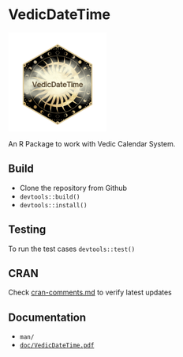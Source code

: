 # VedicDateTime

<img src="doc/icon.png" alt="alt text" width="200"/>

An R Package to work with Vedic Calendar System.

## Build

- Clone the repository from Github
- `devtools::build()`
- `devtools::install()`

## Testing

To run the test cases
`devtools::test()`

## CRAN

Check [cran-comments.md](cran-comments.md) to verify latest updates

## Documentation

- `man/`
- [`doc/VedicDateTime.pdf`](doc/VedicDateTime.pdf)
